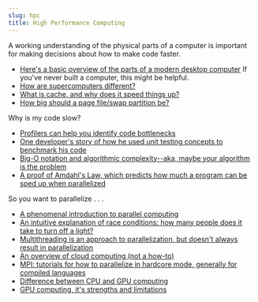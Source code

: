 ```yaml
---
slug: hpc
title: High Performance Computing
---
```


A working understanding of the physical parts of a computer is important for making decisions about how to make code faster.
- [Here's a basic overview of the parts of a modern desktop computer](http://sites.jmu.edu/103oconnor-16/introduction-to-basic-computer-components-and-functions/)  If you've never built a computer, this might be helpful.
- [How are supercomputers different?](https://en.wikipedia.org/wiki/Supercomputer_architecture)
- [What is cache, and why does it speed things up?](https://softwareengineering.stackexchange.com/questions/234253/why-is-cpu-cache-memory-so-fast)
- [How big should a page file/swap partition be?](https://www.howtogeek.com/196238/how-big-should-your-page-file-or-swap-partition-be/)

Why is my code slow?
- [Profilers can help you identify code bottlenecks](https://stackify.com/what-is-code-profiling/)
- [One developer's story of how he used unit testing concepts to benchmark his code](https://bruun.co/2012/02/07/easy-cpp-benchmarking)
- [Big-O notation and algorithmic complexity--aka, maybe your algorithm is the problem](https://www.cs.cmu.edu/~adamchik/15-121/lectures/Algorithmic%20Complexity/complexity.html)
- [A proof of Amdahl's Law, which predicts how much a program can be sped up when parallelized](https://www.geeksforgeeks.org/computer-organization-amdahls-law-and-its-proof/)

So you want to parallelize . . .
- [A phenomenal introduction to parallel computing](https://computing.llnl.gov/tutorials/parallel_comp/)
- [An intuitive explanation of race conditions: how many people does it take to turn off a light?](https://searchstorage.techtarget.com/definition/race-condition)
- [Multithreading is an approach to parallelization, but doesn't always result in parallelization](https://stackoverflow.com/questions/806499/threading-vs-parallelism-how-do-they-differ)
- [An overview of cloud computing (not a how-to)](https://www.dialogic.com/~/media/products/docs/whitepapers/12023-cloud-computing-wp.pdf)
- [MPI: tutorials for how to parallelize in hardcore mode, generally for compiled languages](http://mpitutorial.com/tutorials/)
- [Difference between CPU and GPU computing](https://medium.com/altumea/gpu-vs-cpu-computing-what-to-choose-a9788a2370c4)
- [GPU computing, it's strengths and limitations](http://lorenabarba.com/gpuatbu/Program_files/Cruz_gpuComputing09.pdf)

<!--Some reference reading:

 - [An Introduction to Mathematical Modeling](http://www.maths.bris.ac.uk/~madjl/course_text.pdf)
 - [Agent Based Models](http://www.palgrave-journals.com/jos/journal/v4/n3/full/jos20103a.html)
 - [Compartmental Models and Mathematical Epidemiology](http://www.springer.com/cda/content/document/cda_downloaddocument/9783540789109-c1.pdf?SGWID=0-0-45-532715-p173817706)
 - Other modeling techniques, software, code packages:
    * [pycx](http://pycx.sourceforge.net/) ([about pycx](http://www.casmodeling.com/content/1/1/2))
-->